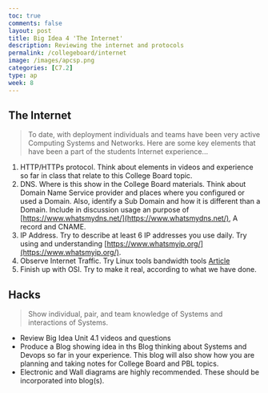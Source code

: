 ```yaml
---
toc: true
comments: false
layout: post
title: Big Idea 4 'The Internet'
description: Reviewing the internet and protocols
permalink: /collegeboard/internet
image: /images/apcsp.png
categories: [C7.2]
type: ap
week: 8
---
```


## The Internet
> To date, with deployment individuals and teams have been very active Computing Systems and Networks.  Here are some key elements that have been a part of the students Internet experience...
1. HTTP/HTTPs protocol.  Think about elements in videos and experience so far in class that relate to this College Board topic.
2. DNS.  Where is this show in the College Board materials.  Think about Domain Name Service provider and places where you configured or used a Domain.  Also, identify a Sub Domain and how it is different than a Domain.  Include in discussion usage an purpose of [https://www.whatsmydns.net/](https://www.whatsmydns.net/), A record and CNAME.
3. IP Address.  Try to describe at least 6 IP addresses you use daily.  Try using and understanding [https://www.whatsmyip.org/](https://www.whatsmyip.org/).
4. Observe Internet Traffic.  Try Linux tools bandwidth tools [Article](https://www.binarytides.com/linux-commands-monitor-network/)
5. Finish up with OSI.  Try to make it real, according to what we have done.

## Hacks
> Show individual, pair, and team knowledge of Systems and interactions of Systems.
- Review Big Idea Unit 4.1 videos and questions
- Produce a Blog showing idea in ths Blog thinking about Systems and Devops so far in your experience.  This blog will also show how you are planning and taking notes for College Board and PBL topics.
- Electronic and Wall diagrams are highly recommended.  These should be incorporated into blog(s).
